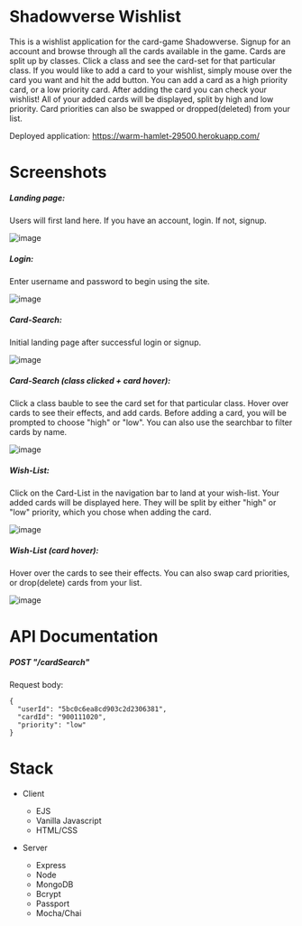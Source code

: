 # Shadowverse Wishlist

This is a wishlist application for the card-game Shadowverse. Signup for an account and browse through all the cards
available in the game. Cards are split up by classes. Click a class and see the card-set for that particular class. 
If you would like to add a card to your wishlist, simply mouse over the card you want and hit the add button. You 
can add a card as a high priority card, or a low priority card. After adding the card you can check your wishlist!
All of your added cards will be displayed, split by high and low priority. Card priorities can also be swapped or 
dropped(deleted) from your list. 

Deployed application: https://warm-hamlet-29500.herokuapp.com/

# Screenshots

##### Landing page:

Users will first land here. If you have an account, login. If not, signup.

![image](https://user-images.githubusercontent.com/33299951/47969737-04011800-e031-11e8-8783-0d0ed1ec8d9d.png)

##### Login: 

Enter username and password to begin using the site.

![image](https://user-images.githubusercontent.com/33299951/47969754-3d398800-e031-11e8-8d55-4abf6abdf2ac.png)

##### Card-Search:

Initial landing page after successful login or signup.

![image](https://user-images.githubusercontent.com/33299951/47969770-56dacf80-e031-11e8-958d-0464df6c34a5.png)

##### Card-Search (class clicked + card hover): 

Click a class bauble to see the card set for that particular class. Hover over cards to see their effects,
and add cards. Before adding a card, you will be prompted to choose "high" or "low". You can also use the 
searchbar to filter cards by name.

![image](https://user-images.githubusercontent.com/33299951/47969781-6fe38080-e031-11e8-8adb-6a11bc7fe6a8.png)

##### Wish-List:

Click on the Card-List in the navigation bar to land at your wish-list. Your added cards will be displayed 
here. They will be split by either "high" or "low" priority, which you chose when adding the card.

![image](https://user-images.githubusercontent.com/33299951/47969793-88539b00-e031-11e8-97da-50a2a31df103.png)

##### Wish-List (card hover):

Hover over the cards to see their effects. You can also swap card priorities, or drop(delete) cards from your
list. 

![image](https://user-images.githubusercontent.com/33299951/47969807-b76a0c80-e031-11e8-91bc-81cf606d0bf0.png)

# API Documentation

##### POST "/cardSearch"

Request body:
```
{
  "userId": "5bc0c6ea8cd903c2d2306381",
  "cardId": "900111020",
  "priority": "low"
}
```
# Stack

- Client
  * EJS
  * Vanilla Javascript
  * HTML/CSS

- Server
  * Express
  * Node
  * MongoDB
  * Bcrypt
  * Passport
  * Mocha/Chai
  
